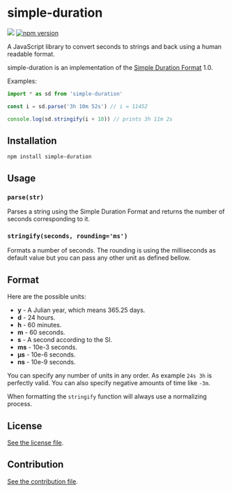 
# simple-duration

[![](https://github.com/nicolas-van/simple-duration/workflows/Node%20CI/badge.svg)](https://github.com/nicolas-van/simple-duration/actions) [![npm version](https://img.shields.io/npm/v/simple-duration.svg)](https://www.npmjs.com/package/simple-duration)

A JavaScript library to convert seconds to strings and back using a human readable format.

simple-duration is an implementation of the [Simple Duration Format](https://github.com/nicolas-van/simple-duration-format-specification#readme) 1.0.

Examples:

```javascript
import * as sd from 'simple-duration'

const i = sd.parse('3h 10m 52s') // i = 11452

console.log(sd.stringify(i + 10)) // prints 3h 11m 2s
```

## Installation

```
npm install simple-duration
```

## Usage

### `parse(str)`

Parses a string using the Simple Duration Format and returns the number of seconds corresponding to it.

### `stringify(seconds, rounding='ms')`

Formats a number of seconds. The rounding is using the milliseconds as default value but you can pass any
other unit as defined bellow.

## Format

Here are the possible units:

* **y** - A Julian year, which means 365.25 days.
* **d** - 24 hours.
* **h** - 60 minutes.
* **m** - 60 seconds.
* **s** - A second according to the SI.
* **ms** - 10e-3 seconds.
* **µs** - 10e-6 seconds.
* **ns** - 10e-9 seconds.

You can specify any number of units in any order. As example `24s 3h` is perfectly valid. You can also specify
negative amounts of time like `-3m`.

When formatting the `stringify` function will always use a normalizing process.

## License

[See the license file](./LICENSE.md).

## Contribution

[See the contribution file](./CONTRIBUTING.md).
